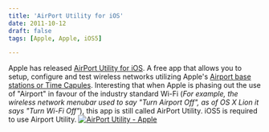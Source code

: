 ```yaml
---
title: 'AirPort Utility for iOS'
date: 2011-10-12
draft: false
tags: [Apple, Apple, iOS5]

---
```


Apple has released [AirPort Utility for iOS](http://click.linksynergy.com/fs-bin/stat?id=6PFrOqNV4B8&offerid=146261&type=3&subid=0&tmpid=1826&RD_PARM1=http%253A%252F%252Fitunes.apple.com%252Fca%252Fapp%252Fairport-utility%252Fid427276530%253Fmt%253D8%2526uo%253D4%2526partnerId%253D30). A free app that allows you to setup, configure and test wireless networks utilizing Apple's [Airport base stations or Time Capules](http://www.apple.com/wifi/). Interesting that when Apple is phasing out the use of "Airport" in favour of the industry standard Wi-Fi (_For example, the wireless network menubar used to say "Turn Airport Off", as of OS X Lion it says "Turn Wi-Fi Off"_), this app is still called AirPort Utility. iOS5 is required to use Airport Utility. [![AirPort Utility - Apple](http://ax.phobos.apple.com.edgesuite.net/images/web/linkmaker/badge_appstore-lrg.gif)](http://click.linksynergy.com/fs-bin/stat?id=6PFrOqNV4B8&offerid=146261&type=3&subid=0&tmpid=1826&RD_PARM1=http%253A%252F%252Fitunes.apple.com%252Fca%252Fapp%252Fairport-utility%252Fid427276530%253Fmt%253D8%2526uo%253D4%2526partnerId%253D30)